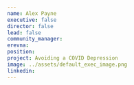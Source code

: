 ```yaml
---
name: Alex Payne
executive: false
director: false
lead: false
community_manager:  
erevna:   
position:  
project: Avoiding a COVID Depression
image: ../assets/default_exec_image.png
linkedin: 
---
```

